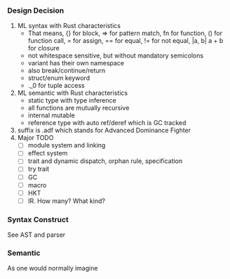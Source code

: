 ### Design Decision

1. ML syntax with Rust characteristics
   - That means, {} for block, => for pattern match, fn for function, () for function call, = for assign, == for equal, != for not equal, |a, b| a + b for closure
   - not whitespace sensitive, but without mandatory semicolons
   - variant has their own namespace
   - also break/continue/return
   - struct/enum keyword
   - .\_0 for tuple access
2. ML semantic with Rust characteristics
   - static type with type inference
   - all functions are mutually recursive
   - internal mutable
   - reference type with auto ref/deref which is GC tracked
3. suffix is .adf which stands for Advanced Dominance Fighter
4. Major TODO
   - [ ] module system and linking
   - [ ] effect system
   - [ ] trait and dynamic dispatch, orphan rule, specification
   - [ ] try trait
   - [ ] GC
   - [ ] macro
   - [ ] HKT
   - [ ] IR. How many? What kind?

### Syntax Construct

See AST and parser

### Semantic

As one would normally imagine
